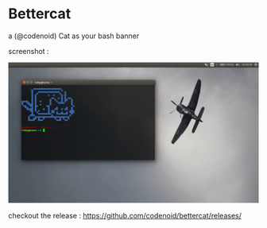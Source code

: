 # Bettercat
a (@codenoid) Cat as your bash banner

screenshot : 

![Screenshot](https://raw.githubusercontent.com/codenoid/bettercat/master/bettercat.png)

checkout the release : https://github.com/codenoid/bettercat/releases/
